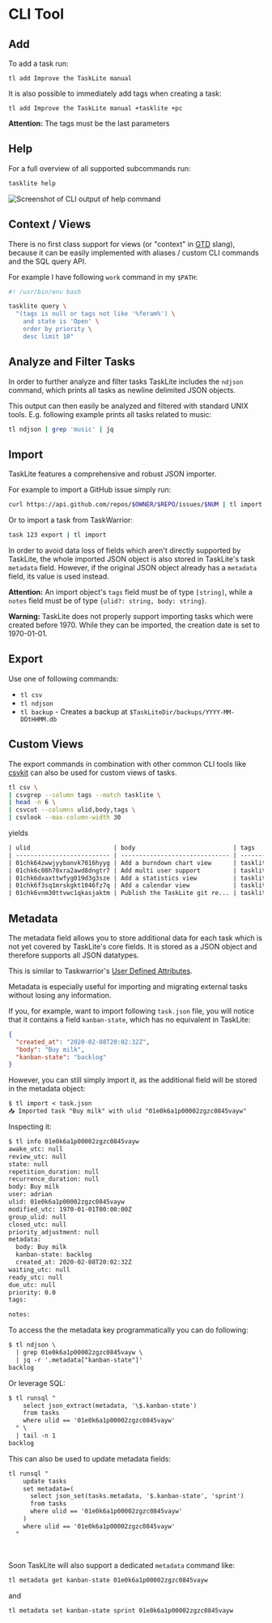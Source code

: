 # CLI Tool

## Add

To add a task run:

```shell
tl add Improve the TaskLite manual
```

It is also possible to immediately add tags when creating a task:

```shell
tl add Improve the TaskLite manual +tasklite +pc
```

**Attention:** The tags must be the last parameters


## Help

For a full overview of all supported subcommands run:

```sh
tasklite help
```

![Screenshot of CLI output of `help` command](../images/help.svg)


## Context / Views

There is no first class support for views (or "context" in [GTD] slang),
because it can be easily implemented with aliases / custom CLI commands
and the SQL query API.

[GTD]: https://en.wikipedia.org/wiki/Getting_Things_Done

For example I have following `work` command in my `$PATH`:

```bash
#! /usr/bin/env bash

tasklite query \
  "(tags is null or tags not like '%feram%') \
    and state is 'Open' \
    order by priority \
    desc limit 10"
```


## Analyze and Filter Tasks

In order to further analyze and filter tasks TaskLite includes the
`ndjson` command, which prints all tasks as newline delimited JSON objects.

This output can then easily be analyzed and filtered with standard UNIX tools.
E.g. following example prints all tasks related to music:

```sh
tl ndjson | grep 'music' | jq
```


## Import

TaskLite features a comprehensive and robust JSON importer.

For example to import a GitHub issue simply run:

```sh
curl https://api.github.com/repos/$OWNER/$REPO/issues/$NUM | tl import
```

Or to import a task from TaskWarrior:

```sh
task 123 export | tl import
```

In order to avoid data loss of fields which aren't directly
supported by TaskLite, the whole imported JSON object is also stored
in TaskLite's task `metadata` field.
However, if the original JSON object already has a `metadata` field,
its value is used instead.

**Attention:**
An import object's `tags` field must be of type `[string]`,
while a `notes` field must be of type `{ulid?: string, body: string}`.

**Warning:**
TaskLite does not properly support importing tasks
which were created before 1970.
While they can be imported, the creation date is set to 1970-01-01.


## Export

Use one of following commands:

- `tl csv`
- `tl ndjson`
- `tl backup` - Creates a backup at `$TaskLiteDir/backups/YYYY-MM-DDtHHMM.db`


## Custom Views

The export commands in combination with other common CLI tools like
[csvkit] can also be used for custom views of tasks.

[csvkit]: https://csvkit.readthedocs.io

```sh
tl csv \
| csvgrep --column tags --match tasklite \
| head -n 6 \
| csvcut --columns ulid,body,tags \
| csvlook --max-column-width 30
```

yields

```txt
| ulid                       | body                           | tags     |
| -------------------------- | ------------------------------ | -------- |
| 01chk64zwwjyybanvk7016hyyg | Add a burndown chart view      | tasklite |
| 01chk6c08h70xra2awd8dngtr7 | Add multi user support         | tasklite |
| 01chk6dxaxttwfyg019d3g3sze | Add a statistics view          | tasklite |
| 01chk6f3sq1mrskgkt1046fz7q | Add a calendar view            | tasklite |
| 01chk6vnm30ttvwc1qkasjaktm | Publish the TaskLite git re... | tasklite |
```


## Metadata

The metadata field allows you to store additional data for each task
which is not yet covered by TaskLite's core fields.
It is stored as a JSON object and therefore supports all JSON datatypes.

This is similar to Taskwarrior's
[User Defined Attributes](https://taskwarrior.org/docs/udas.html).

Metadata is especially useful for importing and migrating external tasks
without losing any information.

If you, for example, want to import following `task.json` file,
you will notice that it contains a field `kanban-state`, which has
no equivalent in TaskLite:

```json
{
  "created_at": "2020-02-08T20:02:32Z",
  "body": "Buy milk",
  "kanban-state": "backlog"
}
```

However, you can still simply import it, as the additional field
will be stored in the metadata object:

```txt
$ tl import < task.json
📥 Imported task "Buy milk" with ulid "01e0k6a1p00002zgzc0845vayw"
```

Inspecting it:

```txt
$ tl info 01e0k6a1p00002zgzc0845vayw
awake_utc: null
review_utc: null
state: null
repetition_duration: null
recurrence_duration: null
body: Buy milk
user: adrian
ulid: 01e0k6a1p00002zgzc0845vayw
modified_utc: 1970-01-01T00:00:00Z
group_ulid: null
closed_utc: null
priority_adjustment: null
metadata:
  body: Buy milk
  kanban-state: backlog
  created_at: 2020-02-08T20:02:32Z
waiting_utc: null
ready_utc: null
due_utc: null
priority: 0.0
tags:

notes:
```

To access the the metadata key programmatically you can do following:

```txt
$ tl ndjson \
  | grep 01e0k6a1p00002zgzc0845vayw \
  | jq -r '.metadata["kanban-state"]'
backlog
```

Or leverage SQL:

```txt
$ tl runsql "
    select json_extract(metadata, '\$.kanban-state')
    from tasks
    where ulid == '01e0k6a1p00002zgzc0845vayw'
  " \
  | tail -n 1
backlog
```

This can also be used to update metadata fields:

```txt
tl runsql "
    update tasks
    set metadata=(
      select json_set(tasks.metadata, '$.kanban-state', 'sprint')
      from tasks
      where ulid == '01e0k6a1p00002zgzc0845vayw'
    )
    where ulid == '01e0k6a1p00002zgzc0845vayw'
  "
```

&nbsp;

Soon TaskLite will also support a dedicated `metadata` command like:

```sh
tl metadata get kanban-state 01e0k6a1p00002zgzc0845vayw
```

and

```sh
tl metadata set kanban-state sprint 01e0k6a1p00002zgzc0845vayw
```

